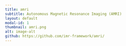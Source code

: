 ```yaml
---
title: amri
subtitle: Autonomous Magnetic Resonance Imaging (AMRI)
layout: default
modal-id: 1
thumbnail: amri.png
alt: image-alt
github: https://github.com/imr-framework/amri/
---
```

